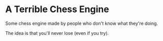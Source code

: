 # A Terrible Chess Engine

Some chess engine made by people who don't know what they're doing.

The idea is that you'll never lose (even if you try).
